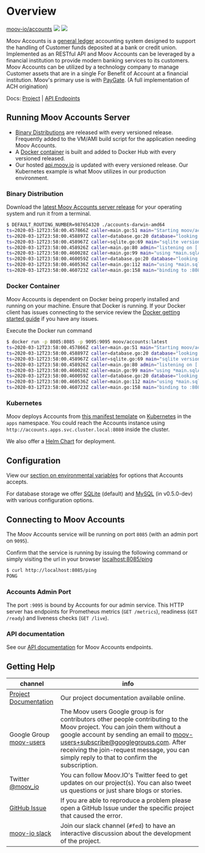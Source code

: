 # Overview

<a class="github-button" href="https://github.com/moov-io/accounts" data-size="large" data-show-count="true" aria-label="Star moov-io/accounts on GitHub">moov-io/accounts</a>
<a href="https://godoc.org/github.com/moov-io/accounts/client"><img src="https://godoc.org/github.com/moov-io/accounts/client?status.svg" /></a>
<a href="https://raw.githubusercontent.com/moov-io/accounts/master/LICENSE"><img src="https://img.shields.io/badge/license-Apache2-blue.svg" /></a>

Moov Accounts is a [general ledger](https://en.wikipedia.org/wiki/General_ledger) accounting system designed to support the handling of Customer funds deposited at a bank or credit union. Implemented as an RESTful API and Moov Accounts can be leveraged by a financial institution to provide modern banking services to its customers. Moov Accounts can be utilized by a technology company to manage Customer assets that are in a single For Benefit of Account at a financial institution. Moov's primary use is with [PayGate](https://github.com/moov-io/paygate). (A full implementation of ACH origination)

Docs: [Project](https://docs.moov.io/accounts/) | [API Endpoints](https://moov-io.github.io/accounts/)

## Running Moov Accounts Server

- <a href="#binary-distribution">Binary Distributions</a> are released with every versioned release. Frequently added to the VM/AMI build script for the application needing Moov Accounts.
- A <a href="#docker-container">Docker container</a> is built and added to Docker Hub with every versioned released.
- Our hosted [api.moov.io](https://api.moov.io) is updated with every versioned release. Our Kubernetes example is what Moov utilizes in our production environment.

### Binary Distribution

Download the [latest Moov Accounts server release](https://github.com/moov-io/accounts/releases) for your operating system and run it from a terminal.

```sh
$ DEFAULT_ROUTING_NUMBER=987654320 ./accounts-darwin-amd64
ts=2020-03-12T23:58:00.457866Z caller=main.go:51 main="Starting moov/accounts server version v0.4.0"
ts=2020-03-12T23:58:00.458897Z caller=database.go:20 database="looking for sqlite database provider"
ts=2020-03-12T23:58:00.458967Z caller=sqlite.go:69 main="sqlite version 3.30.1"
ts=2020-03-12T23:58:00.458926Z caller=main.go:80 admin="listening on [::]:9095"
ts=2020-03-12T23:58:00.460028Z caller=main.go:99 main="using *main.sqlAccountRepository for account storage"
ts=2020-03-12T23:58:00.460059Z caller=database.go:20 database="looking for sqlite database provider"
ts=2020-03-12T23:58:00.460536Z caller=main.go:112 main="using *main.sqlTransactionRepository for transaction storage"
ts=2020-03-12T23:58:00.460723Z caller=main.go:158 main="binding to :8085 for HTTP server"
```

### Docker Container

Moov Accounts is dependent on Docker being properly installed and running on your machine. Ensure that Docker is running. If your Docker client has issues connecting to the service review the [Docker getting started guide](https://docs.docker.com/get-started/) if you have any issues.

Execute the Docker run command

```sh
$ docker run -p 8085:8085 -p 9095:9095 moov/accounts:latest
ts=2020-03-12T23:58:00.457866Z caller=main.go:51 main="Starting moov/accounts server version v0.4.0"
ts=2020-03-12T23:58:00.458897Z caller=database.go:20 database="looking for sqlite database provider"
ts=2020-03-12T23:58:00.458967Z caller=sqlite.go:69 main="sqlite version 3.30.1"
ts=2020-03-12T23:58:00.458926Z caller=main.go:80 admin="listening on [::]:9095"
ts=2020-03-12T23:58:00.460028Z caller=main.go:99 main="using *main.sqlAccountRepository for account storage"
ts=2020-03-12T23:58:00.460059Z caller=database.go:20 database="looking for sqlite database provider"
ts=2020-03-12T23:58:00.460536Z caller=main.go:112 main="using *main.sqlTransactionRepository for transaction storage"
ts=2020-03-12T23:58:00.460723Z caller=main.go:158 main="binding to :8085 for HTTP server"
```

### Kubernetes

Moov deploys Accounts from [this manifest template](https://github.com/moov-io/infra/blob/master/lib/apps/14-accounts.yml) on [Kubernetes](https://kubernetes.io/docs/tutorials/kubernetes-basics/) in the `apps` namespace. You could reach the Accounts instance using `http://accounts.apps.svc.cluster.local:8080` inside the cluster.

We also offer a [Helm Chart](https://github.com/moov-io/charts/tree/master/charts) for deployment.

## Configuration

View our [section on environmental variables](https://github.com/moov-io/accounts#configuration) for options that Accounts accepts.

For database storage we offer [SQLite](https://github.com/moov-io/accounts#sqlite) (default) and [MySQL](https://github.com/moov-io/accounts#mysql) (in v0.5.0-dev) with various configuration options.

## Connecting to Moov Accounts

The Moov Accounts service will be running on port `8085` (with an admin port on `9095`).

Confirm that the service is running by issuing the following command or simply visiting the url in your browser [localhost:8085/ping](http://localhost:8085/ping)

```bash
$ curl http://localhost:8085/ping
PONG
```

### Accounts Admin Port

The port `:9095` is bound by Accounts for our admin service. This HTTP server has endpoints for Prometheus metrics (`GET /metrics`), readiness (`GET /ready`) and liveness checks (`GET /live`).

### API documentation

See our [API documentation](https://moov-io.github.io/accounts/) for Moov Accounts endpoints.

## Getting Help

 channel | info
 ------- | -------
 [Project Documentation](https://moov-io.github.io/accounts/) | Our project documentation available online.
 Google Group [moov-users](https://groups.google.com/forum/#!forum/moov-users)| The Moov users Google group is for contributors other people contributing to the Moov project. You can join them without a google account by sending an email to [moov-users+subscribe@googlegroups.com](mailto:moov-users+subscribe@googlegroups.com). After receiving the join-request message, you can simply reply to that to confirm the subscription.
Twitter [@moov_io](https://twitter.com/moov_io)	| You can follow Moov.IO's Twitter feed to get updates on our project(s). You can also tweet us questions or just share blogs or stories.
[GitHub Issue](https://github.com/moov-io) | If you are able to reproduce a problem please open a GitHub Issue under the specific project that caused the error.
[moov-io slack](https://slack.moov.io/) | Join our slack channel (`#fed`) to have an interactive discussion about the development of the project.
